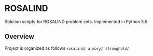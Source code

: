 # ROSALIND
Solution scripts for ROSALIND problem sets. Implemented in Python 3.5.

## Overview
Project is organized as follows
`rosalind/
    armory/
    stronghold/`
